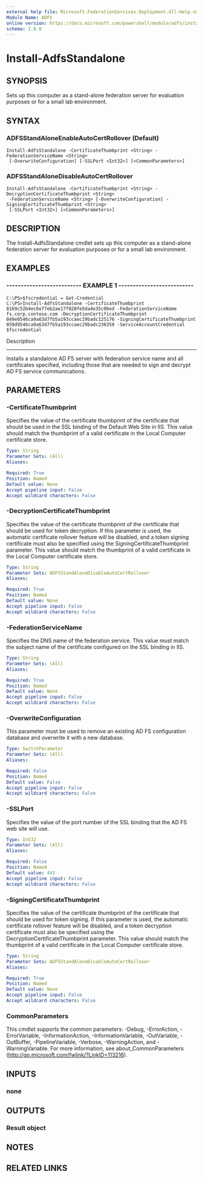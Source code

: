 ```yaml
---
external help file: Microsoft.FederationServices.Deployment.dll-Help.xml
Module Name: ADFS
online version: https://docs.microsoft.com/powershell/module/adfs/install-adfsstandalone?view=windowsserver2012-ps&wt.mc_id=ps-gethelp
schema: 2.0.0
---
```


# Install-AdfsStandalone

## SYNOPSIS
Sets up this computer as a stand-alone federation server for evaluation purposes or for a small lab environment.

## SYNTAX

### ADFSStandAloneEnableAutoCertRollover (Default)
```
Install-AdfsStandalone -CertificateThumbprint <String> -FederationServiceName <String>
 [-OverwriteConfiguration] [-SSLPort <Int32>] [<CommonParameters>]
```

### ADFSStandAloneDisableAutoCertRollover
```
Install-AdfsStandalone -CertificateThumbprint <String> -DecryptionCertificateThumbprint <String>
 -FederationServiceName <String> [-OverwriteConfiguration] -SigningCertificateThumbprint <String>
 [-SSLPort <Int32>] [<CommonParameters>]
```

## DESCRIPTION
The Install-AdfsStandalone cmdlet sets up this computer as a stand-alone federation server for evaluation purposes or for a small lab environment.

## EXAMPLES

### -------------------------- EXAMPLE 1 --------------------------
```
C:\PS>$fscredential = Get-Credential
C:\PS>Install-AdfsStandalone -CertificateThumbprint 8169c52b4ec6e77eb2ae17f028fe5da4e35c0bed -FederationServiceName fs.corp.contoso.com -DecryptionCertificateThumbprint ‎049e0546ca9a63d7fb5a193ccaec29badc125176 -SigningCertificateThumbprint ‎059d9546ca9a63d7fb5a193ccaec29badc236358 -ServiceAccountCredential $fscredential
```

Description

-----------

Installs a standalone AD FS server with federation service name and all certificates specified, including those that are needed to sign and decrypt AD FS service communications.

## PARAMETERS

### -CertificateThumbprint
Specifies the value of the certificate thumbprint of the certificate that should be used in the SSL binding of the Default Web Site in IIS. 
This value should match the thumbprint of a valid certificate in the Local Computer certificate store.

```yaml
Type: String
Parameter Sets: (All)
Aliases: 

Required: True
Position: Named
Default value: None
Accept pipeline input: False
Accept wildcard characters: False
```

### -DecryptionCertificateThumbprint
Specifies the value of the certificate thumbprint of the certificate that should be used for token decryption. 
If this parameter is used, the automatic certificate rollover feature will be disabled, and a token signing certificate must also be specified using the SigningCertificateThumbprint parameter. 
This value should match the thumbprint of a valid certificate in the Local Computer certificate store.

```yaml
Type: String
Parameter Sets: ADFSStandAloneDisableAutoCertRollover
Aliases: 

Required: True
Position: Named
Default value: None
Accept pipeline input: False
Accept wildcard characters: False
```

### -FederationServiceName
Specifies the DNS name of the federation service. 
This value must match the subject name of the certificate configured on the SSL binding in IIS.

```yaml
Type: String
Parameter Sets: (All)
Aliases: 

Required: True
Position: Named
Default value: None
Accept pipeline input: False
Accept wildcard characters: False
```

### -OverwriteConfiguration
This parameter must be used to remove an existing AD FS configuration database and overwrite it with a new database.

```yaml
Type: SwitchParameter
Parameter Sets: (All)
Aliases: 

Required: False
Position: Named
Default value: False
Accept pipeline input: False
Accept wildcard characters: False
```

### -SSLPort
Specifies the value of the port number of the SSL binding that the AD FS web site will use.

```yaml
Type: Int32
Parameter Sets: (All)
Aliases: 

Required: False
Position: Named
Default value: 443
Accept pipeline input: False
Accept wildcard characters: False
```

### -SigningCertificateThumbprint
Specifies the value of the certificate thumbprint of the certificate that should be used for token signing. 
If this parameter is used, the automatic certificate rollover feature will be disabled, and a token decryption certificate must also be specified using the DecryptionCertificateThumbprint parameter. 
This value should match the thumbprint of a valid certificate in the Local Computer certificate store.

```yaml
Type: String
Parameter Sets: ADFSStandAloneDisableAutoCertRollover
Aliases: 

Required: True
Position: Named
Default value: None
Accept pipeline input: False
Accept wildcard characters: False
```

### CommonParameters
This cmdlet supports the common parameters: -Debug, -ErrorAction, -ErrorVariable, -InformationAction, -InformationVariable, -OutVariable, -OutBuffer, -PipelineVariable, -Verbose, -WarningAction, and -WarningVariable. For more information, see about_CommonParameters (http://go.microsoft.com/fwlink/?LinkID=113216).

## INPUTS

### none

## OUTPUTS

### Result object

## NOTES

## RELATED LINKS


